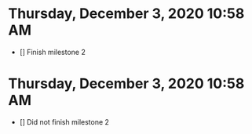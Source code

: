 # Thursday, December 3, 2020 10:58 AM
- [] Finish milestone 2
# Thursday, December 3, 2020 10:58 AM
- [] Did not finish milestone 2